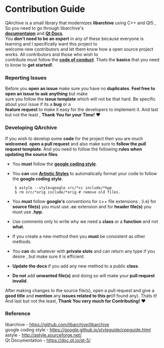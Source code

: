 # Contribution Guide

QArchive is a small library that modernizes **libarchive** using C++ and Qt5 , So you need to go through libarchive's   
**[documentaion](https://github.com/libarchive/libarchive/wiki)** and **[Qt Docs](https://doc.qt.io/qt-5/)**.   
You **don't need to be an expert** in any of these because everyone is learning and I specifically want this project to   
welcome new contributors and let them know how a open source project works. All contributors and those who wish to   
contribute must follow the **[code of conduct](CODE_OF_CONDUCT.md)**. Thats the **basics** that you need to know to **get started!**.


### Reporting Issues

Before you **open an issue** make sure you have no **duplicates**. **Feel free to open an issue to ask anything** but make   
sure you follow the **issue template** which will not be that hard. Be specific about your issue if its a **bug** or a   
**feature request** to make it easy for the developers to implement it. And last but not the least , **Thank You for your Time!** :heart:

### Developing QArchive

If you wish to develop some **code** for the project then you are much **welcomed**.
**open a pull request** and also make sure to **follow the pull request template**. And you need to follow the following **rules when updating the source files**.

 * You **must** follow the **[google coding style](https://google.github.io/styleguide/cppguide.html)**.
 * You **can** use **[Artistic Styles](http://astyle.sourceforge.net/)** to automatically format your code to follow the
   **google coding style**.   
   ```
    $ astyle --style=google src/*cc include/*hpp
    $ rm src/*orig include/*orig # remove old files.
   ```
   
 * You **must** follow **google's** conventions for c++ file extensions , (i.e) for **source file(s)** you must use **.cc**
   extension and for **header file(s)** you must use **.hpp**.
 * Use comments only to write why we need a **class** or a **function** and not **what**.
 * If you create a new method then you **must** be consistent as other methods.
 * You **can** do whatever with **private slots** and can return any type if you desire , but make sure it is efficient.
 * **Update the docs** if you add any new method to a public **class**.
 * **Do not** add **unwanted file(s)** and doing so will make your **pull request invalid**.
 
After making changes to the source file(s), open a pull request and give a **good title** and **mention** any **issues related to this pr**(if found any). 
Thats it! And last but not the least, **Thank You very much for Contributing!** :heart:

### Reference

libarchive - https://github.com/libarchive/libarchive   
google coding style - https://google.github.io/styleguide/cppguide.html  
astyle - http://astyle.sourceforge.net/   
Qt Documentation - https://doc.qt.io/qt-5/
